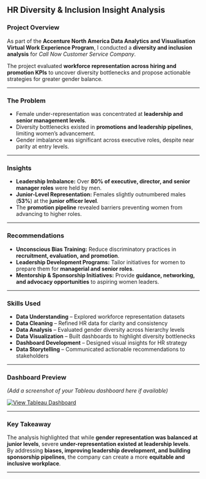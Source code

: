 ## HR Diversity & Inclusion Insight Analysis

### Project Overview
As part of the **Accenture North America Data Analytics and Visualisation Virtual Work Experience Program**, I conducted a **diversity and inclusion analysis** for *Call Now Customer Service Company*.  

The project evaluated **workforce representation across hiring and promotion KPIs** to uncover diversity bottlenecks and propose actionable strategies for greater gender balance.

---

### The Problem
- Female under-representation was concentrated at **leadership and senior management levels**.  
- Diversity bottlenecks existed in **promotions and leadership pipelines**, limiting women’s advancement.  
- Gender imbalance was significant across executive roles, despite near parity at entry levels.  

---

### Insights
-  **Leadership Imbalance:** Over **80% of executive, director, and senior manager roles** were held by men.  
-  **Junior-Level Representation:** Females slightly outnumbered males (**53%**) at the **junior officer level**.  
-  The **promotion pipeline** revealed barriers preventing women from advancing to higher roles.  

---

### Recommendations
-  **Unconscious Bias Training:** Reduce discriminatory practices in **recruitment, evaluation, and promotion**.  
-  **Leadership Development Programs:** Tailor initiatives for women to prepare them for **managerial and senior roles**.  
-  **Mentorship & Sponsorship Initiatives:** Provide **guidance, networking, and advocacy opportunities** to aspiring women leaders.  

---

### Skills Used
- **Data Understanding** – Explored workforce representation datasets  
- **Data Cleaning** – Refined HR data for clarity and consistency  
- **Data Analysis** – Evaluated gender diversity across hierarchy levels  
- **Data Visualization** – Built dashboards to highlight diversity bottlenecks  
- **Dashboard Development** – Designed visual insights for HR strategy  
- **Data Storytelling** – Communicated actionable recommendations to stakeholders  

---

### Dashboard Preview
*(Add a screenshot of your Tableau dashboard here if available)*  

[![View Tableau Dashboard](https://img.shields.io/badge/View%20Dashboard-Tableau-blue?logo=tableau)](https://public.tableau.com/views/YourDashboardLinkHere)

---

### Key Takeaway
The analysis highlighted that while **gender representation was balanced at junior levels**, severe **under-representation existed at leadership levels**.  
By addressing **biases, improving leadership development, and building sponsorship pipelines**, the company can create a more **equitable and inclusive workplace**.

---
